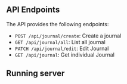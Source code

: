 ## API Endpoints

The API provides the following endpoints:

- `POST /api/journal/create`: Create a journal 
- `GET /api/journal/all`: List all journal 
- `PATCH /api/journal/edit`: Edit Journal
- `GET /api/journal`: Get individual Journal

## Running server

